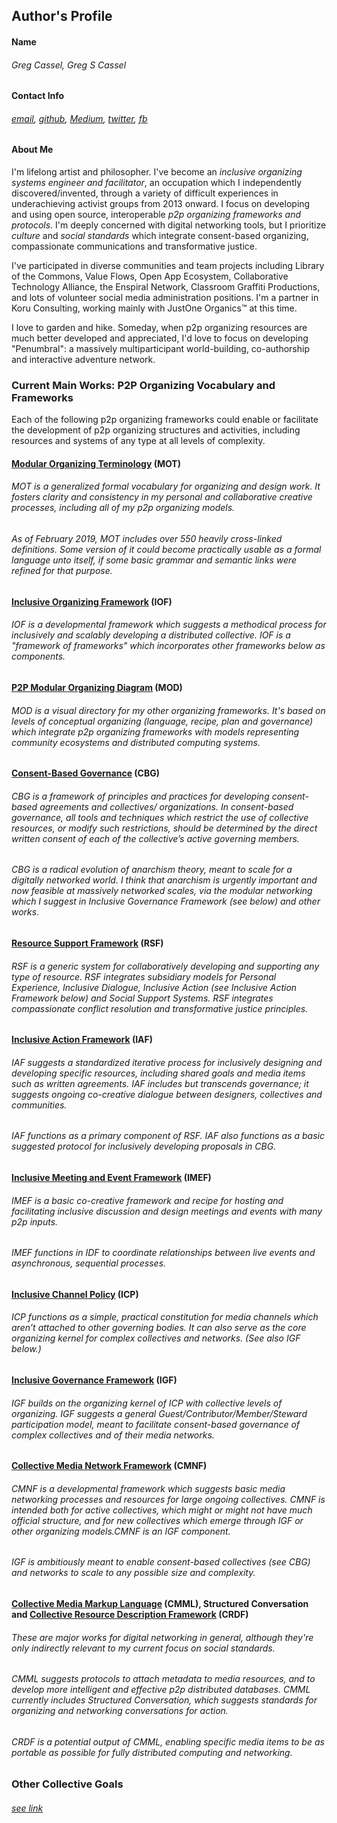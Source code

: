 ## Author's Profile 

#### Name
	
###### Greg Cassel, Greg S Cassel
	
#### Contact Info
	
###### *[email](mailto:greg.cass1@gmail.com), [github](https://github.com/gcassel), [Medium](https://medium.com/@gregcassel_21265), [twitter](https://twitter.com/gregsc1), [fb](https://www.facebook.com/gscassel)*

#### About Me
	
I'm lifelong artist and philosopher.  I've become an *inclusive organizing systems engineer and facilitator*, an occupation which I independently discovered/invented, through a variety of difficult experiences in underachieving activist groups from 2013 onward.  I focus on developing and using open source, interoperable *p2p organizing frameworks and protocols*.  I'm deeply concerned with digital networking tools, but I prioritize *culture* and *social standards* which integrate consent-based organizing, compassionate communications and transformative justice.

I've participated in diverse communities and team projects including Library of the Commons, Value Flows, Open App Ecosystem, Collaborative Technology Alliance, the Enspiral Network, Classroom Graffiti Productions, and lots of volunteer social media administration positions.  I'm a partner in Koru Consulting, working mainly with JustOne Organics™ at this time.

I love to garden and hike.  Someday, when p2p organizing resources are much better developed and appreciated, I'd love to focus on developing "Penumbral": a massively multiparticipant world-building, co-authorship and interactive adventure network.
	
### Current Main Works: P2P Organizing Vocabulary and Frameworks

Each of the following p2p organizing frameworks could enable or facilitate the development of p2p organizing structures and activities, including resources and systems of any type at all levels of complexity.

#### [Modular Organizing Terminology](https://github.com/gcassel/Modular-Organizing-Terminology) (MOT)
	
###### MOT is a generalized formal vocabulary for organizing and design work.  It fosters clarity and consistency in my personal and collaborative creative processes, including all of my p2p organizing models.
		
###### As of February 2019, MOT includes over 550 heavily cross-linked definitions. Some version of it could become practically usable as a formal language unto itself, if some basic grammar and semantic links were refined for that purpose.

#### [Inclusive Organizing Framework](https://docs.google.com/document/d/1_KwMbdghVVv1FODuy21QsXXXHsAKTLGc0YGT64oh0mg/edit?usp=sharing) (IOF)

###### IOF is a developmental framework which suggests a methodical process for inclusively and scalably developing a distributed collective.  IOF is a "framework of frameworks" which incorporates other frameworks below as components.

#### [P2P Modular Organizing Diagram](https://docs.google.com/drawings/d/1KZpc4_98IrJ0cjcFpkL5TcBug63fsTrT6i5eL2j5z80/edit?usp=sharing)  (MOD)
	
###### MOD is a visual directory for my other organizing frameworks. It's based on levels of conceptual organizing (*language, recipe, plan and governance*) which integrate p2p organizing frameworks with models representing *community ecosystems* and *distributed computing systems*.	

#### [Consent-Based Governance](https://docs.google.com/document/d/1c_xWEIay-2jyJ3Rqb6OgTxoZBJfjNW4d6w6ukXyeJk4/edit?usp=sharing) (CBG)
		
###### CBG is a framework of principles and practices for developing consent-based agreements and collectives/ organizations.  In consent-based governance, *all* tools and techniques which restrict the use of collective resources, or modify such restrictions, should be determined by the direct written consent of each of the collective’s active governing members.
		
###### CBG is a radical evolution of anarchism theory, meant to scale for a digitally networked world.  I think that anarchism is urgently important and *now feasible* at massively networked scales, via the modular networking which I suggest in Inclusive Governance Framework (see below) and other works.
		
#### [Resource Support Framework](https://docs.google.com/drawings/d/1frX5ay_adnhdmaSbqCr-Z63_f1o7xyZN4e8IdI2hcts/edit?usp=sharing) (RSF)

###### RSF is a generic system for collaboratively developing and supporting any type of resource.  RSF integrates subsidiary models for Personal Experience, Inclusive Dialogue, Inclusive Action (see Inclusive Action Framework below) and Social Support Systems.  RSF integrates compassionate conflict resolution and transformative justice principles.

#### [Inclusive Action Framework](https://docs.google.com/document/d/1E5V8LggadbbAaJw9tK_OT22VyciO4OE9ml1fiXYyfmk/edit?usp=sharing)  (IAF)
	
###### IAF suggests a standardized iterative process for inclusively designing and developing specific resources, including shared goals and media items such as written agreements.  IAF includes but transcends governance; it suggests ongoing co-creative dialogue between designers, collectives and communities.
		
###### IAF functions as a primary component of RSF. IAF also functions as a basic suggested protocol for inclusively developing proposals in CBG.
		
#### [Inclusive Meeting and Event Framework](https://docs.google.com/document/d/1bsobPV43r4rZ1GBkxmtwl1j7Zdn6qQhJZD0ta85Kw2I/edit?usp=sharing) (IMEF)
	
###### IMEF is a basic co-creative framework and recipe for hosting and facilitating inclusive discussion and design meetings and events with many p2p inputs.  
		
###### IMEF functions in IDF to coordinate relationships between live events and asynchronous, sequential processes.
	
#### [Inclusive Channel Policy](https://docs.google.com/document/d/1w9OkvXv7A89bySQT9e8iFWWp1TIkhUCUpTI6PwRpX20/edit?usp=sharing) (ICP)
		
###### ICP functions as a simple, practical constitution for media channels which aren’t attached to other governing bodies.  It can also serve as the core organizing kernel for complex collectives and networks. (See also IGF below.)
	
#### [Inclusive Governance Framework](https://docs.google.com/document/d/1cU0557pbNOAI2eco2Ura3HXdxC2v-SJBWMHYaGMHMtA/edit?usp=sharing) (IGF)

###### IGF builds on the organizing kernel of ICP with collective levels of organizing.  IGF suggests a general *Guest/Contributor/Member/Steward* participation model, meant to facilitate consent-based governance of complex collectives and of their media networks.

#### [Collective Media Network Framework](https://docs.google.com/document/d/1_HztFXAWXtgiHnpBj7DxszNawKs8N0BPvv8fDxlMcE0/edit?usp=sharing) (CMNF)

###### CMNF is a developmental framework which suggests basic media networking processes and resources for large ongoing collectives.  CMNF is intended both for active collectives, which might or might not have much official structure, and for new collectives which emerge through IGF or other organizing models.CMNF is an IGF component.  

###### IGF is ambitiously meant to enable consent-based collectives (see CBG) and networks to scale to any possible size and complexity.  
		
#### [Collective Media Markup Language](https://docs.google.com/document/d/1H55a5TncjaXhyBi9Bf-Uwslce5_FRhOY3BUk5t1rbRg/edit?usp=sharing) (CMML), Structured Conversation and [Collective Resource Description Framework](https://github.com/gcassel/Models/blob/master/collective-resource-description-framework.md) (CRDF)
	
###### These are major works for digital networking in general, although they're only indirectly relevant to my current focus on social standards.
		
###### *CMML* suggests protocols to attach metadata to media resources, and to develop more intelligent and effective p2p distributed databases. CMML currently includes Structured Conversation, which suggests standards for organizing and networking conversations for action. 
###### *CRDF* is a potential output of CMML, enabling specific media items to be as portable as possible for fully distributed computing and networking.
					
### Other Collective Goals
###### *[see link](https://github.com/gcassel/Essays/blob/master/collective-goals.md)*






